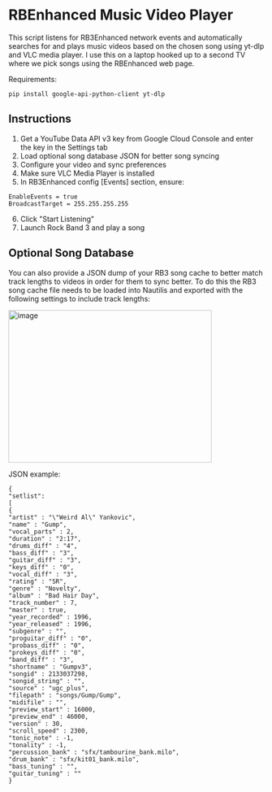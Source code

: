 # RBEnhanced Music Video Player
This script listens for RB3Enhanced network events and automatically searches for and plays music videos based on 
the chosen song using yt-dlp and VLC media player. I use this on a laptop hooked up to a second TV where we pick 
songs using the RBEnhanced web page.  

Requirements:
```
pip install google-api-python-client yt-dlp
```
## Instructions
1. Get a YouTube Data API v3 key from Google Cloud Console and enter the key in the Settings tab
2. Load optional song database JSON for better song syncing
3. Configure your video and sync preferences  
4. Make sure VLC Media Player is installed
5. In RB3Enhanced config [Events] section, ensure:
```
EnableEvents = true
BroadcastTarget = 255.255.255.255
```
6. Click "Start Listening" 
7. Launch Rock Band 3 and play a song

## Optional Song Database
You can also provide a JSON dump of your RB3 song cache to better match track lengths to videos in
order for them to sync better. To do this the RB3 song cache file needs to be loaded into Nautilis
and exported with the following settings to include track lengths:

<img width="400" height="300" alt="image" src="https://github.com/user-attachments/assets/29e323fa-6a25-4873-834b-c36f8361b511" />

JSON example:
```
{
"setlist":
[
{
"artist" : "\"Weird Al\" Yankovic",
"name" : "Gump",
"vocal_parts" : 2,
"duration" : "2:17",
"drums_diff" : "4",
"bass_diff" : "3",
"guitar_diff" : "3",
"keys_diff" : "0",
"vocal_diff" : "3",
"rating" : "SR",
"genre" : "Novelty",
"album" : "Bad Hair Day",
"track_number" : 7,
"master" : true,
"year_recorded" : 1996,
"year_released" : 1996,
"subgenre" : "",
"proguitar_diff" : "0",
"probass_diff" : "0",
"prokeys_diff" : "0",
"band_diff" : "3",
"shortname" : "Gumpv3",
"songid" : 2133037298,
"songid_string" : "",
"source" : "ugc_plus",
"filepath" : "songs/Gump/Gump",
"midifile" : "",
"preview_start" : 16000,
"preview_end" : 46000,
"version" : 30,
"scroll_speed" : 2300,
"tonic_note" : -1,
"tonality" : -1,
"percussion_bank" : "sfx/tambourine_bank.milo",
"drum_bank" : "sfx/kit01_bank.milo",
"bass_tuning" : "",
"guitar_tuning" : ""
}
```

